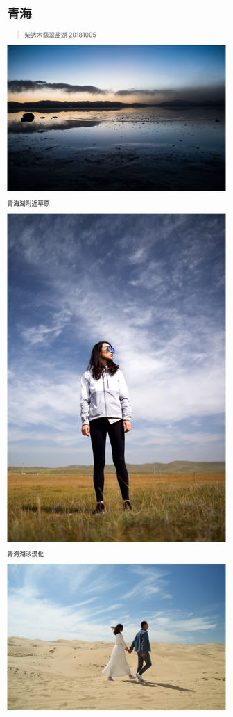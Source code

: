 # 青海

> 柴达木翡翠盐湖 20181005

![&#x67F4;&#x8FBE;&#x6728;-&#x7FE1;&#x7FE0;&#x76D0;&#x6E56;-10&#x6708;&#x4EFD;](.gitbook/assets/sichuan1.jpg)

青海湖附近草原

![&#x5730;&#x7403;&#x4E0A;&#x7684;&#x773A;&#x671B;](.gitbook/assets/qing-hai-hu-jin-zhi.jpeg)

青海湖沙漠化

![&#x91D1;&#x8272;&#x65B0;&#x5A5A; - &#x9752;&#x6D77;&#x6E56;&#x6C99;&#x6F20;&#x5316;&#x8FD8;&#x662F;&#x5F88;&#x4E25;&#x91CD;&#x7684;](.gitbook/assets/cheng-qiu-yu-fu-fu-qing-hai-hu.jpeg)

